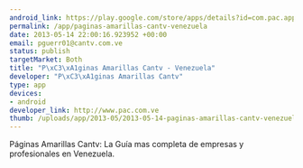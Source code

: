 ```yaml
--- 
android_link: https://play.google.com/store/apps/details?id=com.pac.appmovil&feature=search_result#?t=W251bGwsMSwxLDEsImNvbS5wYWMuYXBwbW92aWwiXQ..
permalink: /app/paginas-amarillas-cantv-venezuela
date: 2013-05-14 22:00:16.923952 +00:00
email: pguerr01@cantv.com.ve
status: publish
targetMarket: Both
title: "P\xC3\xA1ginas Amarillas Cantv - Venezuela"
developer: "P\xC3\xA1ginas Amarillas Cantv"
type: app
devices: 
- android
developer_link: http://www.pac.com.ve
thumb: /uploads/app/2013-05/2013-05-14-paginas-amarillas-cantv-venezuela.png
---
```


Páginas Amarillas Cantv: La Guía mas completa de empresas y profesionales en Venezuela.
